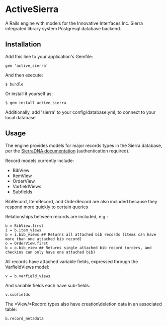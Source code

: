 # ActiveSierra

A Rails engine with models for the Innovative Interfaces Inc. Sierra integrated library system Postgresql database backend. 

## Installation

Add this line to your application's Gemfile:

    gem 'active_sierra'

And then execute:

    $ bundle

Or install it yourself as:

    $ gem install active_sierra

Additionally, add 'sierra' to your config/database.yml, to connect to your local database

## Usage

The engine provides models for major records types in the Sierra database, per the [SierraDNA documentation](http://techdocs.iii.com/sierradna/app) (authentication required).

Record models currently include:
- BibView
- ItemView
- OrderView
- VarfieldViews
- Subfields

BibRecord, ItemRecord, and OrderRecord are also included because they respond more quickly to certain queries

Relationships between records are included, e.g.:

    b = BibView.first
    i = b.item_views
    b = i.bib_views ## Returns all attached bib records (items can have more than one attached bib record)
    o = OrderView.first
    b = o.bib_view ## Returns single attached bib record (orders, and checkins can only have one attached bib)

All records have attached variable fields, expressed through the VarfieldViews model:

    v = b.varfield_views

And variable fields each have sub-fields:

    v.subfields

The \*View/\*Record types also have creation\deletion data in an associated table:

    b.record_metadata
